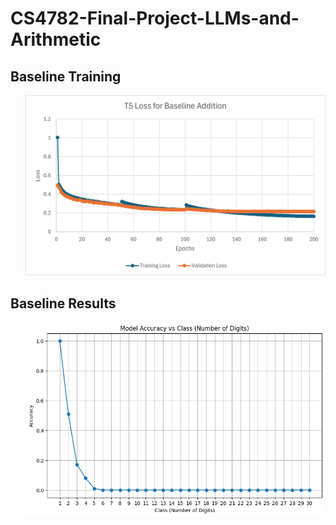
# CS4782-Final-Project-LLMs-and-Arithmetic

<h2 dir="ltr">Baseline Training</h2> 
<ul dir="ltr"> 
<img src="BaselineLoss.png" alt="Fine tuning T5 small model for baseline addition loss">
</ul> 


<h2 dir="ltr">Baseline Results</h2> 
<ul dir="ltr"> 
<img src="baselineResults.png" alt="Baseline Accuracy for Numbers up to 30 Digits Long">
</ul> 
